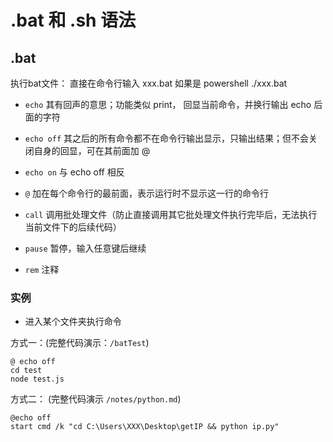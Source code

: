# .bat 和 .sh 语法

## .bat

执行bat文件： 直接在命令行输入 xxx.bat 如果是 powershell ./xxx.bat

- `echo` 其有回声的意思；功能类似 print， 回显当前命令，并换行输出 echo 后面的字符

- `echo off` 其之后的所有命令都不在命令行输出显示，只输出结果；但不会关闭自身的回显，可在其前面加 @

- `echo on` 与 echo off 相反

- `@` 加在每个命令行的最前面，表示运行时不显示这一行的命令行

- `call` 调用批处理文件（防止直接调用其它批处理文件执行完毕后，无法执行当前文件下的后续代码）

- `pause` 暂停，输入任意键后继续

- `rem`  注释

### 实例
- 进入某个文件夹执行命令

方式一：(完整代码演示：`/batTest`)

```
@ echo off
cd test
node test.js
```

方式二： (完整代码演示 `/notes/python.md`)
```
@echo off
start cmd /k "cd C:\Users\XXX\Desktop\getIP && python ip.py"
```

